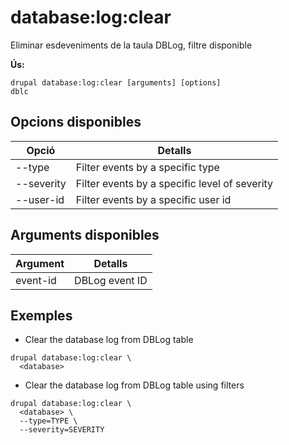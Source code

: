 # database:log:clear
Eliminar esdeveniments de la taula DBLog, filtre disponible

**Ús:**
```
drupal database:log:clear [arguments] [options]
dblc
```

## Opcions disponibles
Opció | Detalls
-------|-------------
--type | Filter events by a specific type
--severity | Filter events by a specific level of severity
--user-id | Filter events by a specific user id

## Arguments disponibles
Argument | Detalls
---------|-------------
event-id | DBLog event ID

## Exemples
* Clear the database log from DBLog table
```
drupal database:log:clear \
  <database>
```
* Clear the database log from DBLog table using filters
```
drupal database:log:clear \
  <database> \
  --type=TYPE \
  --severity=SEVERITY
```
